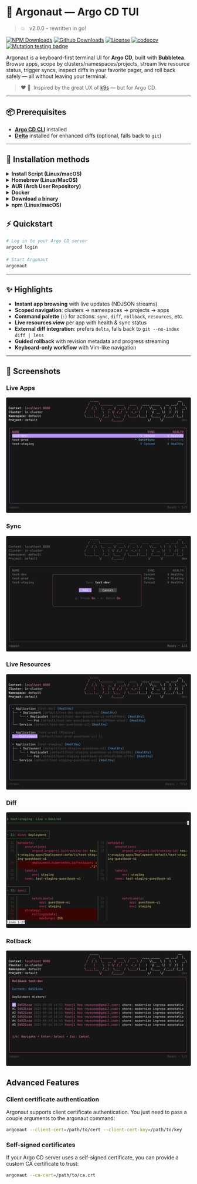 # 🐙 Argonaut — Argo CD TUI

> 💥
> &nbsp; v2.0.0 - rewritten in go!

[![NPM Downloads](https://img.shields.io/npm/dm/argonaut-cli?style=flat-square&label=npm+downloads)](https://www.npmjs.com/package/argonaut-cli)
[![Github Downloads](https://img.shields.io/github/downloads/darksworm/argonaut/total?style=flat-square&label=github+downloads)](https://github.com/darksworm/argonaut/releases/latest)
[![License](https://img.shields.io/github/license/darksworm/argonaut?style=flat-square)](https://github.com/darksworm/argonaut/blob/main/LICENSE)
[![codecov](https://img.shields.io/codecov/c/github/darksworm/argonaut?token=4MYA3DR30R&style=flat-square)](https://codecov.io/github/darksworm/argonaut)
[![Mutation testing badge](https://img.shields.io/endpoint?style=flat-square&url=https%3A%2F%2Fbadge-api.stryker-mutator.io%2Fgithub.com%2Fdarksworm%2Fargonaut%2Fmain)](https://dashboard.stryker-mutator.io/reports/github.com/darksworm/argonaut/main)

Argonaut is a keyboard-first terminal UI for **Argo CD**, built with **Bubbletea**. Browse apps, scope by clusters/namespaces/projects, stream live resource status, trigger syncs, inspect diffs in your favorite pager, and roll back safely — all without leaving your terminal.

> ❤️ 🐶
> &nbsp;Inspired by the great UX of [k9s](https://k9scli.io) — but for Argo CD.

---

## 📦 Prerequisites

- [**Argo CD CLI**](https://argo-cd.readthedocs.io/en/stable/cli_installation/) installed
- [**Delta**](https://dandavison.github.io/delta/installation.html) installed for enhanced diffs (optional, falls back to `git`)

---

## 🚀 Installation methods

<details>
  <summary><strong>Install Script (Linux/macOS)</strong></summary>

```bash
curl -sSL https://raw.githubusercontent.com/darksworm/argonaut/main/install.sh | sh
```

The install script automatically detects your system (including musl vs glibc on Linux) and downloads the appropriate binary from the latest release.

You can also install a specific version:
```bash
curl -sSL https://raw.githubusercontent.com/darksworm/argonaut/main/install.sh | sh -s -- v1.13.0
```
</details>

<details>
  <summary><strong>Homebrew (Linux/MacOS)</strong></summary>

```bash
brew tap darksworm/homebrew-tap
brew install darksworm/tap/argonaut
```
</details>

<details>
  <summary><strong>AUR (Arch User Repository)</strong></summary>

```bash
yay -S argonaut-bin
```
</details>

<details>
  <summary><strong>Docker</strong></summary>

Pull the image:
```bash
docker pull ghcr.io/darksworm/argonaut:latest
```

Run with mounted Argo CD config:
```bash
docker run -it --rm \
  -v ~/.config/argocd:/root/.config/argocd:ro \
  ghcr.io/darksworm/argonaut:latest
```

The container needs access to your Argo CD configuration for authentication. The `:ro` flag mounts it as read-only for security.
</details>

[//]: # (</details>)

[//]: # (<details>)

[//]: # (  <summary><strong>NUR &#40;Nix User Repository&#41;</strong></summary>)

[//]: # ()
[//]: # (```bash)

[//]: # (nix-env -iA nur.repos.darksworm.argonaut)

[//]: # (```)

[//]: # (</details>)

<details>
  <summary><strong>Download a binary</strong></summary>

You can download binaries and packages in from the [**latest release**](https://github.com/darksworm/argonaut/releases/latest).

</details>

<details>
  <summary><strong>npm (Linux/macOS)</strong></summary>

```bash
npm i --global argonaut-cli
```
</details>


## ⚡ Quickstart
```bash
# Log in to your Argo CD server
argocd login

# Start Argonaut
argonaut
```

---

## ✨ Highlights

- **Instant app browsing** with live updates (NDJSON streams)
- **Scoped navigation**: clusters → namespaces → projects → apps
- **Command palette** (`:`) for actions: `sync`, `diff`, `rollback`, `resources`, etc.
- **Live resources view** per app with health & sync status
- **External diff integration**: prefers `delta`, falls back to `git --no-index diff | less`
- **Guided rollback** with revision metadata and progress streaming
- **Keyboard-only workflow** with Vim-like navigation

---

## 📸 Screenshots

### **Live Apps**  
<img src="assets/argonaut_apps.png" alt="Apps list"/>

### **Sync**
<img src="assets/argonaut_sync.png" alt="Sync apps"/>

### **Live Resources**
<img src="assets/argonaut_resources.png" alt="Resources view"/>

### **Diff**  
<img src="assets/argonaut_diff.png" alt="External diff"/>

### **Rollback**  
<img src="assets/argonaut_rollback.png" alt="Rollback flow"/>

## Advanced Features

### Client certificate authentication
Argonaut supports client certificate authentication. You just need to pass a couple arguments to the argonaut command:

```bash
argonaut --client-cert=/path/to/cert --client-cert-key=/path/to/key
```

### Self-signed certificates
If your Argo CD server uses a self-signed certificate, you can provide a custom CA certificate to trust:

```bash
argonaut --ca-cert=/path/to/ca.crt
